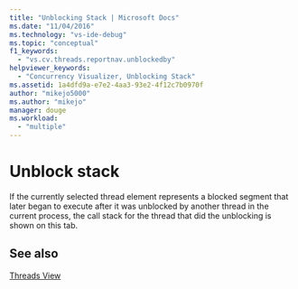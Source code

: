 ```yaml
---
title: "Unblocking Stack | Microsoft Docs"
ms.date: "11/04/2016"
ms.technology: "vs-ide-debug"
ms.topic: "conceptual"
f1_keywords: 
  - "vs.cv.threads.reportnav.unblockedby"
helpviewer_keywords: 
  - "Concurrency Visualizer, Unblocking Stack"
ms.assetid: 1a4dfd9a-e7e2-4aa3-93e2-4f12c7b0970f
author: "mikejo5000"
ms.author: "mikejo"
manager: douge
ms.workload: 
  - "multiple"
---
```

# Unblock stack
If the currently selected thread element represents a blocked segment that later began to execute after it was unblocked by another thread in the current process, the call stack for the thread that did the unblocking is shown on this tab.  
  
## See also  
 [Threads View](../profiling/threads-view-parallel-performance.md)